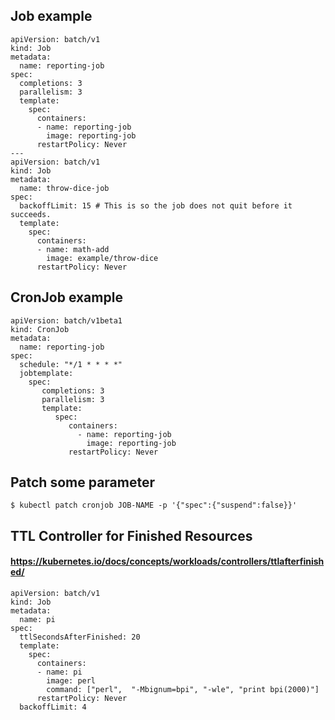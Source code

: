 ## Job example
```
apiVersion: batch/v1
kind: Job
metadata:
  name: reporting-job
spec:
  completions: 3
  parallelism: 3
  template:
    spec:
      containers:
      - name: reporting-job
        image: reporting-job
      restartPolicy: Never
---
apiVersion: batch/v1
kind: Job
metadata:
  name: throw-dice-job
spec:
  backoffLimit: 15 # This is so the job does not quit before it succeeds.
  template:
    spec:
      containers:
      - name: math-add
        image: example/throw-dice
      restartPolicy: Never
```

## CronJob example
```
apiVersion: batch/v1beta1
kind: CronJob
metadata:
  name: reporting-job
spec:
  schedule: "*/1 * * * *"
  jobtemplate:
    spec:
       completions: 3
       parallelism: 3
       template:
          spec:
             containers:
               - name: reporting-job
                 image: reporting-job
             restartPolicy: Never
```

## Patch some parameter
```
$ kubectl patch cronjob JOB-NAME -p '{"spec":{"suspend":false}}'
```

## TTL Controller for Finished Resources
#### https://kubernetes.io/docs/concepts/workloads/controllers/ttlafterfinished/
```
apiVersion: batch/v1
kind: Job
metadata:
  name: pi
spec:
  ttlSecondsAfterFinished: 20
  template:
    spec:
      containers:
      - name: pi
        image: perl
        command: ["perl",  "-Mbignum=bpi", "-wle", "print bpi(2000)"]
      restartPolicy: Never
  backoffLimit: 4
```
